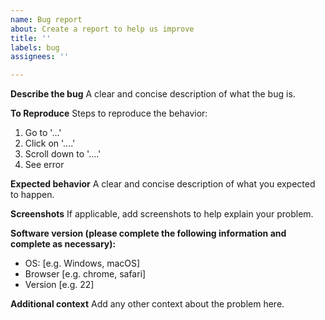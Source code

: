 ```yaml
---
name: Bug report
about: Create a report to help us improve
title: ''
labels: bug
assignees: ''

---
```

**Describe the bug**
A clear and concise description of what the bug is.

**To Reproduce**
Steps to reproduce the behavior:
1. Go to '...'
2. Click on '....'
3. Scroll down to '....'
4. See error

**Expected behavior**
A clear and concise description of what you expected to happen.

**Screenshots**
If applicable, add screenshots to help explain your problem.

**Software version (please complete the following information and complete as necessary):**
 - OS: [e.g. Windows, macOS]
 - Browser [e.g. chrome, safari]
 - Version [e.g. 22]


**Additional context**
Add any other context about the problem here.